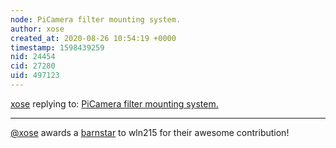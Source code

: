 ```yaml
---
node: PiCamera filter mounting system.
author: xose
created_at: 2020-08-26 10:54:19 +0000
timestamp: 1598439259
nid: 24454
cid: 27280
uid: 497123
---
```




[xose](../profile/xose) replying to: [PiCamera filter mounting system.](../notes/wln215/08-25-2020/picamera-filter-mounting-system)

----
[@xose](/profile/xose) awards a <a href="//publiclab.org/wiki/barnstars">barnstar</a> to wln215 for their awesome contribution!